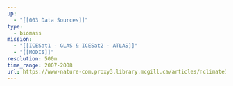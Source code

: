 ```yaml
---
up:
  - "[[003 Data Sources]]"
type:
  - biomass
mission:
  - "[[ICESat1 - GLAS & ICESat2 - ATLAS]]"
  - "[[MODIS]]"
resolution: 500m
time_range: 2007-2008
url: https://www-nature-com.proxy3.library.mcgill.ca/articles/nclimate1354#Sec2
---
```

